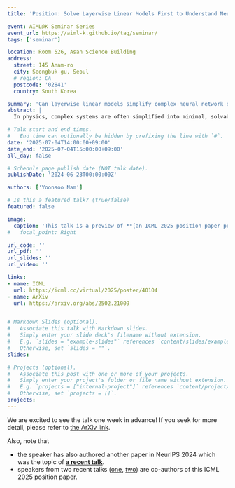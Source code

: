 ```yaml
---
title: 'Position: Solve Layerwise Linear Models First to Understand Neural Dynamical Phenomena (Neural Collapse, Emergence, Lazy/Rich Regime, and Grokking)'

event: AIML@K Seminar Series
event_url: https://aiml-k.github.io/tag/seminar/  
tags: ['seminar']

location: Room 526, Asan Science Building 
address:
  street: 145 Anam-ro
  city: Seongbuk-gu, Seoul
  # region: CA
  postcode: '02841'
  country: South Korea

summary: 'Can layerwise linear models simplify complex neural network dynamics speed up deep learning research?'
abstract: |
  In physics, complex systems are often simplified into minimal, solvable models that retain only the core principles. In machine learning, layerwise linear models (e.g., linear neural networks) act as simplified representations of neural network dynamics. These models follow the dynamical feedback principle, which describes how layers mutually govern and amplify each other's evolution. This principle extends beyond the simplified models, successfully explaining a wide range of dynamical phenomena in deep neural networks, including neural collapse, emergence, lazy and rich regimes, and grokking. In this position paper, we call for the use of layerwise linear models retaining the core principles of neural dynamical phenomena to accelerate the science of deep learning.

# Talk start and end times.
#   End time can optionally be hidden by prefixing the line with `#`.
date: '2025-07-04T14:00:00+09:00'
date_end: '2025-07-04T15:00:00+09:00'
all_day: false

# Schedule page publish date (NOT talk date).
publishDate: '2024-06-23T00:00:00Z'

authors: ['Yoonsoo Nam']

# Is this a featured talk? (true/false)
featured: false

image:
  caption: 'This talk is a preview of **[an ICML 2025 position paper presentation](https://icml.cc/virtual/2025/poster/40104)**'
#   focal_point: Right

url_code: ''
url_pdf: ''
url_slides: ''
url_video: ''

links:
- name: ICML
  url: https://icml.cc/virtual/2025/poster/40104
- name: ArXiv
  url: https://arxiv.org/abs/2502.21009


# Markdown Slides (optional).
#   Associate this talk with Markdown slides.
#   Simply enter your slide deck's filename without extension.
#   E.g. `slides = "example-slides"` references `content/slides/example-slides.md`.
#   Otherwise, set `slides = ""`.
slides:

# Projects (optional).
#   Associate this post with one or more of your projects.
#   Simply enter your project's folder or file name without extension.
#   E.g. `projects = ["internal-project"]` references `content/project/deep-learning/index.md`.
#   Otherwise, set `projects = []`.
projects:
---
```


We are excited to see the talk one week in advance!  If you seek for more detail, please refer to [the ArXiv link](https://arxiv.org/abs/2502.21009).

Also, note that 
- the speaker has also authored another paper in NeurIPS 2024 which was the topic of **[a recent talk](https://aiml-k.github.io/event/25-06-17-seokhyeonglee-neurips2024/)**.
- speakers from two recent talks ([one](https://aiml-k.github.io/event/25-06-17-seokhyeonglee-neurips2024/), [two](https://aiml-k.github.io/event/25-06-27-yechanpark-autoformalization/)) are co-authors of this ICML 2025 position paper.  

<!-- 
Slides can be added in a few ways:

- **Create** slides using Wowchemy's [_Slides_](https://docs.hugoblox.com/managing-content/#create-slides) feature and link using `slides` parameter in the front matter of the talk file
- **Upload** an existing slide deck to `static/` and link using `url_slides` parameter in the front matter of the talk file
- **Embed** your slides (e.g. Google Slides) or presentation video on this page using [shortcodes](https://docs.hugoblox.com/writing-markdown-latex/).

Further event details, including page elements such as image galleries, can be added to the body of this page. -->
